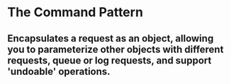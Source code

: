 # The Command Pattern
## Encapsulates a request as an object, allowing you to parameterize other objects with different requests, queue or log requests, and support 'undoable' operations.
